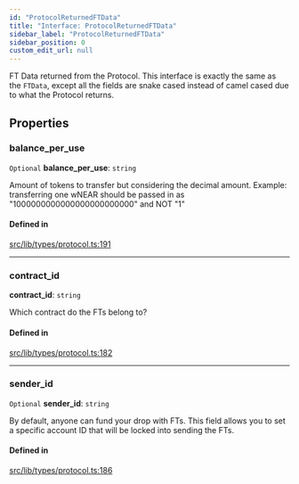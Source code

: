 ```yaml
---
id: "ProtocolReturnedFTData"
title: "Interface: ProtocolReturnedFTData"
sidebar_label: "ProtocolReturnedFTData"
sidebar_position: 0
custom_edit_url: null
---
```


FT Data returned from the Protocol. This interface is exactly the same as the `FTData`, except all the fields are
snake cased instead of camel cased due to what the Protocol returns.

## Properties

### balance\_per\_use

 `Optional` **balance\_per\_use**: `string`

Amount of tokens to transfer but considering the decimal amount.
Example: transferring one wNEAR should be passed in as "1000000000000000000000000" and NOT "1"

#### Defined in

[src/lib/types/protocol.ts:191](https://github.com/keypom/keypom-js/blob/ffd9284/src/lib/types/protocol.ts#L191)

___

### contract\_id

 **contract\_id**: `string`

Which contract do the FTs belong to?

#### Defined in

[src/lib/types/protocol.ts:182](https://github.com/keypom/keypom-js/blob/ffd9284/src/lib/types/protocol.ts#L182)

___

### sender\_id

 `Optional` **sender\_id**: `string`

By default, anyone can fund your drop with FTs. This field allows you to set a specific account ID that will be locked into sending the FTs.

#### Defined in

[src/lib/types/protocol.ts:186](https://github.com/keypom/keypom-js/blob/ffd9284/src/lib/types/protocol.ts#L186)
